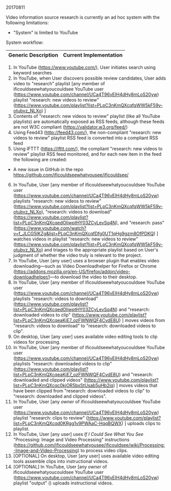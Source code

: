 20170811

Video information source research is currently an ad hoc system with the following limitations:
* "System" is limited to YouTube

System workflow:

| Generic Description | Current Implementation |
|--------------------|--------------------|


1. In YouTube (https://www.youtube.com/), User initiates search using keyword searches
2. In YouTube, when User discovers possible review candidates, User adds video to "research" playlist \[any member of ificouldseewhatyoucouldsee YouTube user (https://www.youtube.com/channel/UCa4T96vEIH4dHy8mLoS20yw) playlist "research: new videos to review" (https://www.youtube.com/playlist?list=PLpC3nKmQXcqfqWW5kF59v-otubvz_NLXo) \]
3. Contents of "research: new videos to review" playlist (like all YouTube playlists) are automatically exposed as RSS feeds, although these feeds are not W3C compliant (https://validator.w3.org/feed/)
4. Using Feed43 (http://feed43.com/), the non-compliant "research: new videos to review" playlist RSS feed is converted into a compliant RSS feed
5. Using IFTTT (https://ifttt.com/), the compliant "research: new videos to review" playlist RSS feed monitored, and for each new item in the feed the following are created:
  * A new issue in GitHub in the repo https://github.com/ificouldseewhatyousee/ificouldsee/
6. In YouTube, User \[any member of ificouldseewhatyoucouldsee YouTube user (https://www.youtube.com/channel/UCa4T96vEIH4dHy8mLoS20yw) playlists "research: new videos to review" (https://www.youtube.com/playlist?list=PLpC3nKmQXcqfqWW5kF59v-otubvz_NLXo), "research: videos to download" (https://www.youtube.com/playlist?list=PLpC3nKmQXcqedOIiwptHY03ZCyLevSq4N), and "research: pass" (https://www.youtube.com/watch?v=f_JLCG5IKZg&list=PLpC3nKmQXcqfDfg0UT1qHg9gzm8OfPDKQ) \] watches videos in playlist "research: new videos to review" (https://www.youtube.com/playlist?list=PLpC3nKmQXcqfqWW5kF59v-otubvz_NLXo) and triages to the appropriate playlist based on User's judgment of whether the video truly is relevant to the project.
7. In YouTube, User \[any user\] uses a browser plugin that enables video downloading—such as Video Downloadhelper for Firefox or Chrome (https://addons.mozilla.org/en-US/firefox/addon/video-downloadhelper/)—to download the video to their desktop.
8. In YouTube, User \[any member of ificouldseewhatyoucouldsee YouTube user (https://www.youtube.com/channel/UCa4T96vEIH4dHy8mLoS20yw) playlists "research: videos to download" (https://www.youtube.com/playlist?list=PLpC3nKmQXcqedOIiwptHY03ZCyLevSq4N) and "research: downloaded videos to clip" (https://www.youtube.com/playlist?list=PLpC3nKmQXcqeaKiE7_ozFWNWQF4CvdE8U) \] moves videos from "research: videos to download" to "research: downloaded videos to clip".
9. On desktop, User \[any user\] uses available video editing tools to clip videos for processing.
10. In YouTube, User \[any member of ificouldseewhatyoucouldsee YouTube user (https://www.youtube.com/channel/UCa4T96vEIH4dHy8mLoS20yw) playlists "research: downloaded videos to clip" (https://www.youtube.com/playlist?list=PLpC3nKmQXcqeaKiE7_ozFWNWQF4CvdE8U) and "research: downloaded and clipped videos" (https://www.youtube.com/playlist?list=PLpC3nKmQXcqc0kjOR5bxStUsab5uHb2iq) \] moves videos that have been clipped from "research: downloaded videos to clip" to "research: downloaded and clipped videos".
11. In YouTube, User \[any _owner_ of ificouldseewhatyoucouldsee YouTube user (https://www.youtube.com/channel/UCa4T96vEIH4dHy8mLoS20yw) playlist "research: clips to review" (https://www.youtube.com/playlist?list=PLpC3nKmQXcqd0KRgg1v9PWAaC-HqqBQWX) \] uploads clips to playlist.
12. In YouTube, User \[any user\] uses _If I Could See What You See_ "Processing: Image and Video Processing" instructions (https://github.com/ificouldseewhatyousee/ificouldsee/wiki/Processing:-Image-and-Video-Processing) to process video clips.
13. \[OPTIONAL\] On desktop, User \[any user\] uses available video editing tools assemble clips into instructional videos.
14. \[OPTIONAL\] In YouTube, User \[any _owner_ of ificouldseewhatyoucouldsee YouTube user (https://www.youtube.com/channel/UCa4T96vEIH4dHy8mLoS20yw) playlist "output" () uploads instructional videos.
